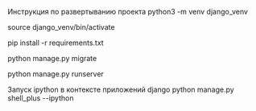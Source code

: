 
Инструкция по развертыванию проекта
python3 -m venv django_venv

source django_venv/bin/activate

pip install -r requirements.txt

python manage.py migrate

python manage.py runserver

Запуск ipython в контексте приложений django
python manage.py shell_plus --ipython